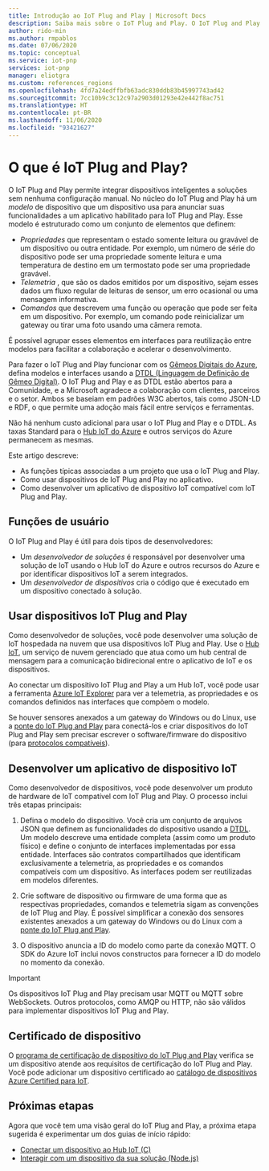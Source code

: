 ```yaml
---
title: Introdução ao IoT Plug and Play | Microsoft Docs
description: Saiba mais sobre o IoT Plug and Play. O IoT Plug and Play baseia-se em uma linguagem de programação de modelagem aberta que permite aos dispositivos IoT inteligentes declarar as respectivas funcionalidades. Os dispositivos IoT apresentam essa declaração, chamada de modelo de dispositivo, quando se conectam a soluções de nuvem. A solução de nuvem pode, então, entender automaticamente o dispositivo e começar a interagir com ele, tudo sem que nenhum código seja escrito.
author: rido-min
ms.author: rmpablos
ms.date: 07/06/2020
ms.topic: conceptual
ms.service: iot-pnp
services: iot-pnp
manager: eliotgra
ms.custom: references_regions
ms.openlocfilehash: 4fd7a24edffbfb63adc830ddb83b45997743ad42
ms.sourcegitcommit: 7cc10b9c3c12c97a2903d01293e42e442f8ac751
ms.translationtype: HT
ms.contentlocale: pt-BR
ms.lasthandoff: 11/06/2020
ms.locfileid: "93421627"
---
```

# <a name="what-is-iot-plug-and-play"></a>O que é IoT Plug and Play?

O IoT Plug and Play permite integrar dispositivos inteligentes a soluções sem nenhuma configuração manual. No núcleo do IoT Plug and Play há um _modelo_ de dispositivo que um dispositivo usa para anunciar suas funcionalidades a um aplicativo habilitado para IoT Plug and Play. Esse modelo é estruturado como um conjunto de elementos que definem:

- _Propriedades_ que representam o estado somente leitura ou gravável de um dispositivo ou outra entidade. Por exemplo, um número de série do dispositivo pode ser uma propriedade somente leitura e uma temperatura de destino em um termostato pode ser uma propriedade gravável.
- _Telemetria_ , que são os dados emitidos por um dispositivo, sejam esses dados um fluxo regular de leituras de sensor, um erro ocasional ou uma mensagem informativa.
- _Comandos_ que descrevem uma função ou operação que pode ser feita em um dispositivo. Por exemplo, um comando pode reinicializar um gateway ou tirar uma foto usando uma câmera remota.

É possível agrupar esses elementos em interfaces para reutilização entre modelos para facilitar a colaboração e acelerar o desenvolvimento.

Para fazer o IoT Plug and Play funcionar com os [Gêmeos Digitais do Azure](../digital-twins/overview.md), defina modelos e interfaces usando a [DTDL (Linguagem de Definição de Gêmeo Digital)](https://github.com/Azure/opendigitaltwins-dtdl). O IoT Plug and Play e as DTDL estão abertos para a Comunidade, e a Microsoft agradece a colaboração com clientes, parceiros e o setor. Ambos se baseiam em padrões W3C abertos, tais como JSON-LD e RDF, o que permite uma adoção mais fácil entre serviços e ferramentas.

Não há nenhum custo adicional para usar o IoT Plug and Play e o DTDL. As taxas Standard para o [Hub IoT do Azure](../iot-hub/about-iot-hub.md) e outros serviços do Azure permanecem as mesmas.

Este artigo descreve:

- As funções típicas associadas a um projeto que usa o IoT Plug and Play.
- Como usar dispositivos de IoT Plug and Play no aplicativo.
- Como desenvolver um aplicativo de dispositivo IoT compatível com IoT Plug and Play.

## <a name="user-roles"></a>Funções de usuário

O IoT Plug and Play é útil para dois tipos de desenvolvedores:

- Um _desenvolvedor de soluções_ é responsável por desenvolver uma solução de IoT usando o Hub IoT do Azure e outros recursos do Azure e por identificar dispositivos IoT a serem integrados.
- Um _desenvolvedor de dispositivos_ cria o código que é executado em um dispositivo conectado à solução.

## <a name="use-iot-plug-and-play-devices"></a>Usar dispositivos IoT Plug and Play

Como desenvolvedor de soluções, você pode desenvolver uma solução de IoT hospedada na nuvem que usa dispositivos IoT Plug and Play. Use o [Hub IoT](../iot-hub/about-iot-hub.md), um serviço de nuvem gerenciado que atua como um hub central de mensagem para a comunicação bidirecional entre o aplicativo de IoT e os dispositivos.

Ao conectar um dispositivo IoT Plug and Play a um Hub IoT, você pode usar a ferramenta [Azure IoT Explorer](./howto-use-iot-explorer.md) para ver a telemetria, as propriedades e os comandos definidos nas interfaces que compõem o modelo.

Se houver sensores anexados a um gateway do Windows ou do Linux, use a [ponte do IoT Plug and Play](./concepts-iot-pnp-bridge.md) para conectá-los e criar dispositivos do IoT Plug and Play sem precisar escrever o software/firmware do dispositivo (para [protocolos compatíveis](./concepts-iot-pnp-bridge.md#supported-protocols-and-sensors)).

## <a name="develop-an-iot-device-application"></a>Desenvolver um aplicativo de dispositivo IoT

Como desenvolvedor de dispositivos, você pode desenvolver um produto de hardware de IoT compatível com IoT Plug and Play. O processo inclui três etapas principais:

1. Defina o modelo do dispositivo. Você cria um conjunto de arquivos JSON que definem as funcionalidades do dispositivo usando a [DTDL](https://github.com/Azure/opendigitaltwins-dtdl). Um modelo descreve uma entidade completa (assim como um produto físico) e define o conjunto de interfaces implementadas por essa entidade. Interfaces são contratos compartilhados que identificam exclusivamente a telemetria, as propriedades e os comandos compatíveis com um dispositivo. As interfaces podem ser reutilizadas em modelos diferentes.

1. Crie software de dispositivo ou firmware de uma forma que as respectivas propriedades, comandos e telemetria sigam as convenções de IoT Plug and Play. É possível simplificar a conexão dos sensores existentes anexados a um gateway do Windows ou do Linux com a [ponte do IoT Plug and Play](./concepts-iot-pnp-bridge.md).

1. O dispositivo anuncia a ID do modelo como parte da conexão MQTT. O SDK do Azure IoT inclui novos constructos para fornecer a ID do modelo no momento da conexão.

> [!Important]
> Os dispositivos IoT Plug and Play precisam usar MQTT ou MQTT sobre WebSockets. Outros protocolos, como AMQP ou HTTP, não são válidos para implementar dispositivos IoT Plug and Play.

## <a name="device-certification"></a>Certificado de dispositivo

O [programa de certificação de dispositivo do IoT Plug and Play](howto-certify-device.md) verifica se um dispositivo atende aos requisitos de certificação do IoT Plug and Play. Você pode adicionar um dispositivo certificado ao [catálogo de dispositivos Azure Certified para IoT](https://aka.ms/devicecatalog).

## <a name="next-steps"></a>Próximas etapas

Agora que você tem uma visão geral do IoT Plug and Play, a próxima etapa sugerida é experimentar um dos guias de início rápido:

- [Conectar um dispositivo ao Hub IoT (C)](./quickstart-connect-device-c.md)
- [Interagir com um dispositivo da sua solução (Node.js)](./quickstart-service-node.md)